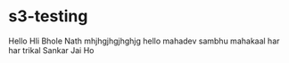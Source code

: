 # s3-testing
Hello
HIi
Bhole Nath
mhjhgjhgjhghjg
hello
mahadev
sambhu
mahakaal
har har
trikal
Sankar
Jai  Ho
